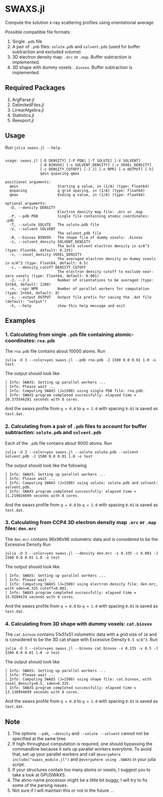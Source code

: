 # SWAXS.jl

Compute the solution x-ray scattering profiles using orientational average

Possible compatible file formats:
1. Single `.pdb` file
2. A pair of `.pdb` files: `solute.pdb` and `solvent.pdb` (used for buffer subtraction and excluded volume)
3. 3D electron density map: `.mrc` or `.map`. Buffer subtraction is implemented.
4. 3D shape with dummy voxels: `.binvox`. Buffer subtraction is implemented.


## Required Packages

1. ArgParse.jl
2. DelimitedFiles.jl
3. LinearAlgebra.jl
4. Statistics.jl
5. Reexport.jl


## Usage

Run `julia swaxs.jl --help`.

```

usage: swaxs.jl [-D DENSITY] [-P PDB] [-T SOLUTE] [-V SOLVENT]
                [-B BINVOX] [-s SOLVENT_DENSITY] [-v VOXEL_DENSITY]
                [-c DENSITY_CUTOFF] [-J J] [-n NPR] [-o OUTPUT] [-h]
                qmin qspacing qmax

positional arguments:
  qmin                  Starting q value, in (1/A) (type: Float64)
  qspacing              q grid spacing, in (1/A) (type: Float64)
  qmax                  Ending q value, in (1/A) (type: Float64)

optional arguments:
  -D, --density DENSITY
                        Electron density map file: .mrc or .map
  -P, --pdb PDB         Single file containing atomic coordinates: .pdb
  -T, --solute SOLUTE   The solute.pdb file
  -V, --solvent SOLVENT
                        The solvent.pdb file
  -B, --binvox BINVOX   The shape file of dummy voxels: .binvox
  -s, --solvent_density SOLVENT_DENSITY
                        The bulk solvent electron density in e/A^3 (type: Float64, default: 0.335)
  -v, --voxel_density VOXEL_DENSITY
                        The averaged electron density on dummy voxels in e/A^3 (type: Float64, default: 0.5)
  -c, --density_cutoff DENSITY_CUTOFF
                        The electron density cutoff to exclude near-zero voxels (type: Float64, default: 0.001)
  -J, --J J             Number of orientations to be averaged (type: Int64, default: 1200)
  -n, --npr NPR         Number of parallel workers for computation (type: Int64, default: 8)
  -o, --output OUTPUT   Output file prefix for saving the .dat file (default: "output")
  -h, --help            show this help message and exit

```


## Examples

### 1. Calculating from single `.pdb` file containing atomic-coordinates: `rna.pdb`

   The `rna.pdb` file contains about 10000 atoms.
   Run

```
julia -O 3 --color=yes swaxs.jl --pdb rna.pdb -J 1500 0.0 0.01 1.0 -o test
```

  The output should look like

```
[ Info: SWAXS: Setting up parallel workers ...
[ Info: Please wait ...
[ Info: Computing SWAXS (J=1500) using single PDB file: rna.pdb.
[ Info: SWAXS program completed successfully: elapsed time = 20.375546201 seconds with 8 cores.
```

   And the swaxs profile from `q = 0.0` to `q = 1.0` with spacing `0.01` is saved as `test.dat`.


### 2. Calculating from a pair of `.pdb` files to account for buffer subtraction: `solute.pdb` and `solvent.pdb`

   Each of the `.pdb` file contains about 9000 atoms.
   Run
```
julia -O 3 --color=yes swaxs.jl --solute solute.pdb --solvent solvent.pdb -J 1500 0.0 0.01 1.0 -o test
```

  The output should look like the following

```
[ Info: SWAXS: Setting up parallel workers ...
[ Info: Please wait ...
[ Info: Computing SWAXS (J=1500) using solute: solute.pdb and solvent: solvent.pdb.
[ Info: SWAXS program completed successfully: elapsed time = 31.219024699 seconds with 8 cores.
```

  And the swaxs profile from `q = 0.0` to `q = 1.0` with spacing `0.01` is saved as `test.dat`.



### 3. Calculating from CCP4 3D electron density map `.mrc` or `.map` files: `den.mrc`

   The `den.mrc` contains 96x96x96 volumetric data and is considered to be the Excessive Density
   Run

```
julia -O 3 --color=yes swaxs.jl --density den.mrc -s 0.335 -c 0.001 -J 1500 0.0 0.01 1.0 -o test
```

   The output should look like

```
[ Info: SWAXS: Setting up parallel workers ...
[ Info: Please wait ...
[ Info: Computing SWAXS (J=1500) using electron density file: den.mrc, with sden=0.335 cutoff=0.001.
[ Info: SWAXS program completed successfully: elapsed time = 15.9209419 seconds with 8 cores.
```

   And the swaxs profile from `q = 0.0` to `q = 1.0` with spacing `0.01` is saved as `test.dat`.




### 4. Calculating from 3D shape with dummy voxels: `cat.binvox`

   The `cat.binvox` contains 51x51x51 volumetric data with a grid size of `2A` and is considered to be the 3D cat shape with Excessive Density `0.5 e/A^3`.
   Run

```
julia -O 3 --color=yes swaxs.jl --binvox cat.binvox -s 0.335 -v 0.5 -J 1500 0.0 0.01 1.0 -o test
```

   The output should look like

```
[ Info: SWAXS: Setting up parallel workers ...
[ Info: Please wait ...
[ Info: Computing SWAXS (J=1500) using shape file: cat.binvox, with voxel_density=0.5, sden=0.335.
[ Info: SWAXS program completed successfully: elapsed time = 13.130944699 seconds with 8 cores.
```

   And the swaxs profile from `q = 0.0` to `q = 1.0` with spacing `0.01` is saved as `test.dat`.



## Note

1. The options `--pdb`, `--density` and `--solute --solvent` cannot not be specified at the same time.
2. If high-throughput computation is required, one should bypassing the commandline because it sets up parallel workers everytime. To avoid that, set up your parallel workers and call `@everywhere include("swaxs_module.jl")` and `@everywhere using .SWAXS` in your julia script.
3. If your structures contain too many atoms or voxels, I suggest you to take a look at GPUSWAXS.
4. The atmo-name processor might be a little bit buggy, I will try to fix some of the parsing issues.
5. Not sure if I will maintain this or not in the future ...
